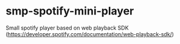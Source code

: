 # smp-spotify-mini-player

Small spotify player based on web playback SDK (https://developer.spotify.com/documentation/web-playback-sdk/)
